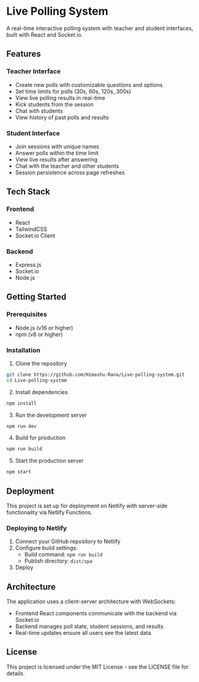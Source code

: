 # Live Polling System

A real-time interactive polling system with teacher and student interfaces, built with React and Socket.io.

## Features

### Teacher Interface
- Create new polls with customizable questions and options
- Set time limits for polls (30s, 60s, 120s, 300s)
- View live polling results in real-time
- Kick students from the session
- Chat with students
- View history of past polls and results

### Student Interface
- Join sessions with unique names
- Answer polls within the time limit
- View live results after answering
- Chat with the teacher and other students
- Session persistence across page refreshes

## Tech Stack

### Frontend
- React
- TailwindCSS
- Socket.io Client

### Backend
- Express.js
- Socket.io
- Node.js

## Getting Started

### Prerequisites
- Node.js (v16 or higher)
- npm (v8 or higher)

### Installation

1. Clone the repository
```bash
git clone https://github.com/Himashu-Rana/Live-polling-system.git
cd Live-polling-system
```

2. Install dependencies
```bash
npm install
```

3. Run the development server
```bash
npm run dev
```

4. Build for production
```bash
npm run build
```

5. Start the production server
```bash
npm start
```

## Deployment

This project is set up for deployment on Netlify with server-side functionality via Netlify Functions.

### Deploying to Netlify
1. Connect your GitHub repository to Netlify
2. Configure build settings:
   - Build command: `npm run build`
   - Publish directory: `dist/spa`
3. Deploy

## Architecture

The application uses a client-server architecture with WebSockets:
- Frontend React components communicate with the backend via Socket.io
- Backend manages poll state, student sessions, and results
- Real-time updates ensure all users see the latest data

## License

This project is licensed under the MIT License - see the LICENSE file for details.
